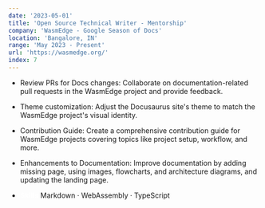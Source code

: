 ```yaml
---
date: '2023-05-01'
title: 'Open Source Technical Writer - Mentorship'
company: 'WasmEdge - Google Season of Docs'
location: 'Bangalore, IN'
range: 'May 2023 - Present'
url: 'https://wasmedge.org/'
index: 7
---
```


- Review PRs for Docs changes: Collaborate on documentation-related pull requests in the WasmEdge project and provide feedback.
- Theme customization: Adjust the Docusaurus site's theme to match the WasmEdge project's visual identity.
- Contribution Guide: Create a comprehensive contribution guide for WasmEdge projects covering topics like project setup, workflow, and more.
- Enhancements to Documentation: Improve documentation by adding missing page, using images, flowcharts, and architecture diagrams, and updating the landing page.

- **<span style="color:white">Skills</span>** Markdown · WebAssembly · TypeScript